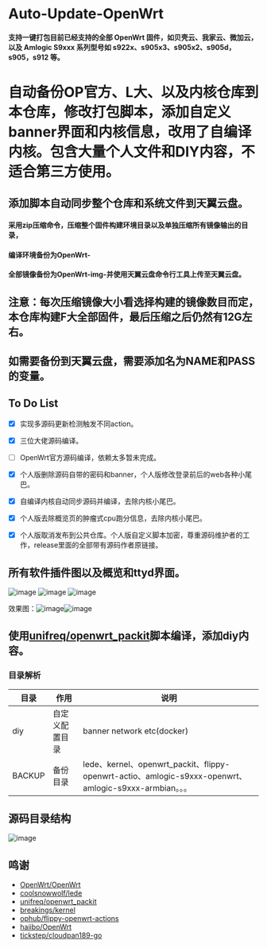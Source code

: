 # Auto-Update-OpenWrt

#### 支持一键打包目前已经支持的全部 OpenWrt 固件，如贝壳云、我家云、微加云，以及 Amlogic S9xxx 系列型号如 s922x、s905x3、s905x2、s905d，s905，s912 等。
# 自动备份OP官方、L大、以及内核仓库到本仓库，修改打包脚本，添加自定义banner界面和内核信息，改用了自编译内核。包含大量个人文件和DIY内容，不适合第三方使用。
## 添加脚本自动同步整个仓库和系统文件到天翼云盘。
#### 采用zip压缩命令，压缩整个固件构建环境目录以及单独压缩所有镜像输出的目录，
#### 编译环境备份为OpenWrt-
#### 全部镜像备份为OpenWrt-img-并使用天翼云盘命令行工具上传至天翼云盘。
## 注意：每次压缩镜像大小看选择构建的镜像数目而定，本仓库构建F大全部固件，最后压缩之后仍然有12G左右。
## 如需要备份到天翼云盘，需要添加名为NAME和PASS的变量。

## To Do List

* [X] 实现多源码更新检测触发不同action。
* [X] 三位大佬源码编译。
* [ ] OpenWrt官方源码编译，依赖太多暂未完成。
* [X] 个人版删除源码自带的密码和banner，个人版修改登录前后的web各种小尾巴。
* [X] 自编译内核自动同步源码并编译，去除内核小尾巴。
* [X] 个人版去除概览页的肿瘤式cpu跑分信息，去除内核小尾巴。
* [X] 个人版取消发布到公共仓库。个人版自定义脚本加密，尊重源码维护者的工作，release里面的全部带有源码作者原链接。


## 所有软件插件图以及概览和ttyd界面。
![image](diy/23333.png)
![image](diy/overview.png)
![image](diy/ttyd.png)

效果图：![image](diy/cloudupload.png)![image](diy/cloud.png)


## 使用[unifreq/openwrt_packit](https://github.com/unifreq/openwrt_packit)脚本编译，添加diy内容。
### 目录解析 

| 目录                   | 作用                  | 说明                                            |
|------------------------|------------------------|------------------------------------------------|
| diy   | 自定义配置目录                     | banner network etc(docker) |
| BACKUP         | 备份目录 | lede、kernel、openwrt_packit、flippy-openwrt-actio、amlogic-s9xxx-openwrt、amlogic-s9xxx-armbian。。。 |


## 源码目录结构
![image](diy/openwrt_packit.png)

## 鸣谢

- [OpenWrt/OpenWrt](https://github.com/openwrt/openwrt)
- [coolsnowwolf/lede](https://github.com/coolsnowwolf/lede)
- [unifreq/openwrt_packit](https://github.com/unifreq/openwrt_packit)
- [breakings/kernel](https://github.com/breakings/OpenWrt/tree/main/opt/kernel)
- [ophub/flippy-openwrt-actions](https://github.com/ophub/flippy-openwrt-actions)
- [haiibo/OpenWrt](https://github.com/haiibo/OpenWrt)
- [tickstep/cloudpan189-go](https://github.com/tickstep/cloudpan189-go)